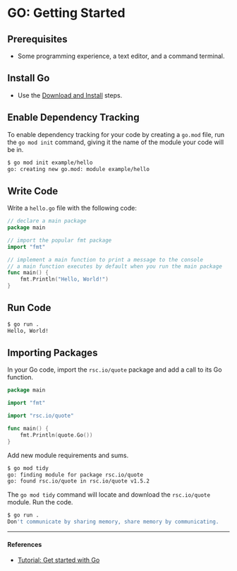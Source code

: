 # GO: Getting Started

## Prerequisites

* Some programming experience, a text editor, and a command terminal.

## Install Go

* Use the [Download and Install](https://go.dev/doc/install) steps.

## Enable Dependency Tracking

To enable dependency tracking for your code by creating a `go.mod` file, run the `go mod init` command, giving it the name of the module your code will be in.

```bash
$ go mod init example/hello
go: creating new go.mod: module example/hello
```

## Write Code

Write a `hello.go` file with the following code:

```go
// declare a main package
package main

// import the popular fmt package
import "fmt"

// implement a main function to print a message to the console
// a main function executes by default when you run the main package
func main() {
    fmt.Println("Hello, World!")
}
```

## Run Code

```bash
$ go run .
Hello, World!
```

## Importing Packages

In your Go code, import the `rsc.io/quote` package and add a call to its Go function.

```go
package main

import "fmt"

import "rsc.io/quote"

func main() {
    fmt.Println(quote.Go())
}

```

Add new module requirements and sums.

```bash
$ go mod tidy
go: finding module for package rsc.io/quote
go: found rsc.io/quote in rsc.io/quote v1.5.2
```

The `go mod tidy` command will locate and download the `rsc.io/quote` module. Run the code.

```bash
$ go run .
Don't communicate by sharing memory, share memory by communicating.
```

---

#### References

- [Tutorial: Get started with Go](https://go.dev/doc/tutorial/getting-started)
